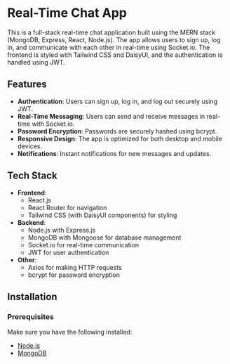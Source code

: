 # Real-Time Chat App

This is a full-stack real-time chat application built using the MERN stack (MongoDB, Express, React, Node.js). The app allows users to sign up, log in, and communicate with each other in real-time using Socket.io. The frontend is styled with Tailwind CSS and DaisyUI, and the authentication is handled using JWT.

## Features

- **Authentication**: Users can sign up, log in, and log out securely using JWT.
- **Real-Time Messaging**: Users can send and receive messages in real-time with Socket.io.
- **Password Encryption**: Passwords are securely hashed using bcrypt.
- **Responsive Design**: The app is optimized for both desktop and mobile devices.
- **Notifications**: Instant notifications for new messages and updates.

## Tech Stack

- **Frontend**: 
  - React.js
  - React Router for navigation
  - Tailwind CSS (with DaisyUI components) for styling
- **Backend**:
  - Node.js with Express.js
  - MongoDB with Mongoose for database management
  - Socket.io for real-time communication
  - JWT for user authentication
- **Other**:
  - Axios for making HTTP requests
  - bcrypt for password encryption

## Installation

### Prerequisites

Make sure you have the following installed:

- [Node.js](https://nodejs.org/)
- [MongoDB](https://www.mongodb.com/)


